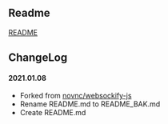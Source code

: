 ## Readme

[README](README_BAK.md)

## ChangeLog

#### 2021.01.08
* Forked from [novnc/websockify-js](https://github.com/novnc/websockify-js)
* Rename README.md to README_BAK.md
* Create README.md

